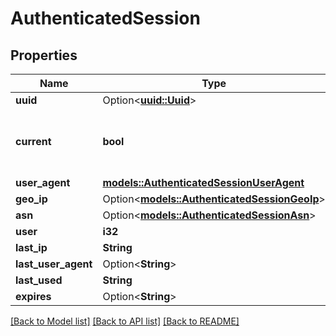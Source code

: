 # AuthenticatedSession

## Properties

Name | Type | Description | Notes
------------ | ------------- | ------------- | -------------
**uuid** | Option<[**uuid::Uuid**](uuid::Uuid.md)> |  | [optional]
**current** | **bool** | Check if session is currently active session | [readonly]
**user_agent** | [**models::AuthenticatedSessionUserAgent**](AuthenticatedSession_user_agent.md) |  | 
**geo_ip** | Option<[**models::AuthenticatedSessionGeoIp**](AuthenticatedSession_geo_ip.md)> |  | 
**asn** | Option<[**models::AuthenticatedSessionAsn**](AuthenticatedSession_asn.md)> |  | 
**user** | **i32** |  | 
**last_ip** | **String** |  | 
**last_user_agent** | Option<**String**> |  | [optional]
**last_used** | **String** |  | [readonly]
**expires** | Option<**String**> |  | [optional]

[[Back to Model list]](../README.md#documentation-for-models) [[Back to API list]](../README.md#documentation-for-api-endpoints) [[Back to README]](../README.md)



